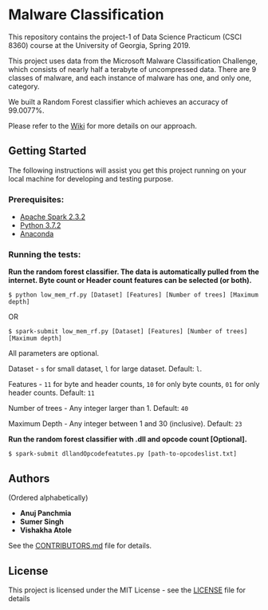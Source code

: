 # Malware Classification

This repository contains the project-1 of Data Science Practicum (CSCI 8360) course at the University of Georgia, Spring 2019. 

This project uses data from the Microsoft Malware Classification Challenge, which consists of nearly half a terabyte of uncompressed data. There are 9 classes of malware, and each instance of malware has one, and only one, category. 

We built a Random Forest classifier which achieves an accuracy of 99.0077%.

Please refer to the [Wiki](https://github.com/dsp-uga/team-dragora-p1/wiki) for more details on our approach.

## Getting Started 

The following instructions will assist you get this project running on your local machine for developing and testing purpose.

### Prerequisites:
- [Apache Spark 2.3.2](https://spark.apache.org/releases/spark-release-2-3-2.html)
- [Python 3.7.2](https://www.python.org/downloads/release/python-372/)
- [Anaconda](https://www.anaconda.com/distribution/)

### Running the tests:

**Run the random forest classifier. The data is automatically pulled from the internet. Byte count or Header count features can be selected (or both).**
```
$ python low_mem_rf.py [Dataset] [Features] [Number of trees] [Maximum depth]
```
OR
```
$ spark-submit low_mem_rf.py [Dataset] [Features] [Number of trees] [Maximum depth]
```
All parameters are optional.

Dataset - ```s``` for small dataset, ```l``` for large dataset. Default: ```l```.

Features - ```11``` for byte and header counts, ```10``` for only byte counts, ```01``` for only header counts. Default: ```11```

Number of trees - Any integer larger than 1. Default: ```40```

Maximum Depth - Any integer between 1 and 30 (inclusive). Default: ```23```



**Run the random forest classifier with .dll and opcode count [Optional].**
```
$ spark-submit dllandOpcodefeatutes.py [path-to-opcodeslist.txt]
```
## Authors
(Ordered alphabetically)

- **Anuj Panchmia** 
- **Sumer Singh** 
- **Vishakha Atole**

See the [CONTRIBUTORS.md](https://github.com/dsp-uga/team-dragora-p1/blob/master/CONTRIBUTORS.md) file for details.

## License

This project is licensed under the MIT License - see the [LICENSE](https://github.com/dsp-uga/team-dragora-p1/blob/master/LICENSE) file for details
